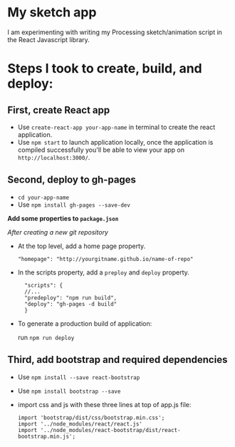 # My sketch app

I am experimenting with writing my Processing sketch/animation script in the React Javascript library.

# Steps I took to create, build, and deploy:

## First, create React app

- Use `create-react-app your-app-name` in terminal to create the react application.
- Use `npm start` to launch application locally, once the application is compiled successfully you'll be able to view your app on `http://localhost:3000/`.

 ## Second, deploy to gh-pages

- `cd your-app-name`
- Use `npm install gh-pages --save-dev`

**Add some properties to `package.json`**

*After creating a new git repository*

- At the top level, add a home page property.

    `"homepage": "http://yourgitname.github.io/name-of-repo"`

- In the scripts property, add a `preploy` and `deploy` property.

    ```
      "scripts": {
      //...
      "predeploy": "npm run build",
      "deploy": "gh-pages -d build"
      }
    ```

- To generate a production build of application:

    run `npm run deploy`

## Third, add bootstrap and required dependencies

- Use `npm install --save react-bootstrap`

- Use `npm install bootstrap --save`

- import css and js with these three lines at top of app.js file:

  ```
  import 'bootstrap/dist/css/bootstrap.min.css';
  import '../node_modules/react/react.js'
  import '../node_modules/react-bootstrap/dist/react-bootstrap.min.js';
  ```
